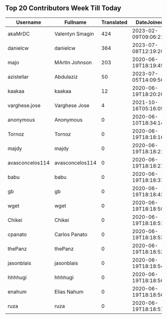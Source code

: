 ## Top 20 Contributors Week Till Today ##
|Username|Fullname|Translated|DateJoined|Language|
|--------|--------|----------|----------|-------|
|akaMrDC|Valentyn Smagin|424|2023-02-09T09:06:21.|uk|
|danielcw|danielcw|364|2023-07-08T12:19:20.|zh_Hant|
|majo|MArtin Johnson|203|2020-06-19T18:19:45Z|sv|
|azistellar|Abdulaziz|50|2023-07-05T14:09:56.|ar|
|kaakaa|kaakaa|12|2020-06-19T18:20:26Z|ja|
|varghese.jose|Varghese Jose|4|2021-10-16T05:16:05.|ml|
|anonymous|Anonymous|0|2020-06-10T18:34:14.||
|Tornoz|Tornoz|0|2020-06-19T18:18:16.|br|
|majdy|majdy|0|2020-06-19T18:18:21.||
|avasconcelos114|avasconcelos114|0|2020-06-19T18:18:27Z||
|babu|babu|0|2020-06-19T18:18:37.||
|gb|gb|0|2020-06-19T18:18:43.||
|wget|wget|0|2020-06-19T18:18:50Z|ro|
|Chikei|Chikei|0|2020-06-19T18:18:51Z|zh_Hant|
|cpanato|Carlos Panato|0|2020-06-19T18:18:53Z||
|thePanz|thePanz|0|2020-06-19T18:18:53Z|it|
|jasonblais|jasonblais|0|2020-06-19T18:18:54Z||
|hhhhugi|hhhhugi|0|2020-06-19T18:18:56.||
|enahum|Elias  Nahum|0|2020-06-19T18:18:56Z|es|
|ruza|ruza|0|2020-06-19T18:18:57.||
